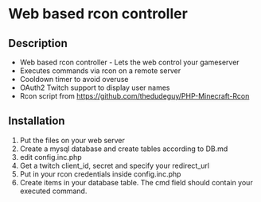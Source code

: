# Web based rcon controller
## Description
- Web based rcon controller - Lets the web control your gameserver  
- Executes commands via rcon on a remote server  
- Cooldown timer to avoid overuse  
- OAuth2 Twitch support to display user names  
- Rcon script from https://github.com/thedudeguy/PHP-Minecraft-Rcon

## Installation
1. Put the files on your web server  
2. Create a mysql database and create tables according to DB.md
3. edit config.inc.php
4. Get a twitch client_id, secret and specify your redirect_url
5. Put in your rcon credentials inside config.inc.php
6. Create items in your database table. The cmd field should contain your executed command.
